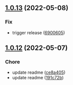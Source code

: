 ## [1.0.13](https://github.com/cwouter/nx-semantic-release/compare/v1.0.12...v1.0.13) (2022-05-08)


### Fix

* trigger release ([6900605](https://github.com/cwouter/nx-semantic-release/commit/6900605050e67b20a8ec836b43b6e50c8090db7d))

## [1.0.12](https://github.com/cwouter/nx-semantic-release/compare/v1.0.11...v1.0.12) (2022-05-07)


### Chore

* update readme ([ce8a405](https://github.com/cwouter/nx-semantic-release/commit/ce8a405fa915c429cfb6db3cd285e3ae4af666d5))
* update readme ([191c72b](https://github.com/cwouter/nx-semantic-release/commit/191c72b0cd64ed3f1d02aa43435880be66bcbe39))

